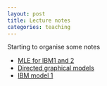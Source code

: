 ```yaml
---
layout: post
title: Lecture notes
categories: teaching
---
```



Starting to organise some notes

* [MLE for IBM1 and 2](resources/courses/notes-mle.pdf)
* [Directed graphical models](resources/courses/notes-dgm.pdf)
* [IBM model 1](resources/courses/dgm-ibm1.pdf)
